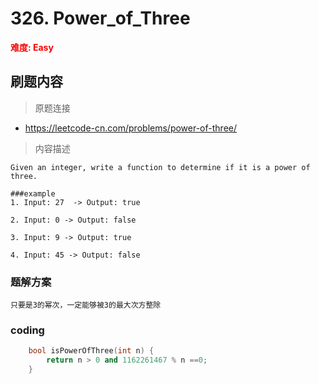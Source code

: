 # 326. Power_of_Three
**<font color=red>难度: Easy</font>**
## 刷题内容
> 原题连接
* https://leetcode-cn.com/problems/power-of-three/
> 内容描述
```
Given an integer, write a function to determine if it is a power of three.

###example 
1. Input: 27  -> Output: true

2. Input: 0 -> Output: false

3. Input: 9 -> Output: true

4. Input: 45 -> Output: false
```
### 题解方案
```
只要是3的幂次，一定能够被3的最大次方整除
```
### coding
```cpp
    bool isPowerOfThree(int n) {
        return n > 0 and 1162261467 % n ==0;
    }
```